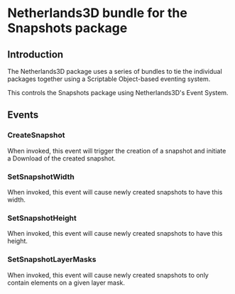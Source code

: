 ﻿Netherlands3D bundle for the Snapshots package
==============================================

## Introduction

The Netherlands3D package uses a series of bundles to tie the individual 
packages together using a Scriptable Object-based eventing system.

This controls the Snapshots package using Netherlands3D's Event System.

## Events

### CreateSnapshot

When invoked, this event will trigger the creation of a snapshot and initiate a Download of the created snapshot.

### SetSnapshotWidth

When invoked, this event will cause newly created snapshots to have this width.

### SetSnapshotHeight

When invoked, this event will cause newly created snapshots to have this height.

### SetSnapshotLayerMasks

When invoked, this event will cause newly created snapshots to only contain elements on a given layer mask.
